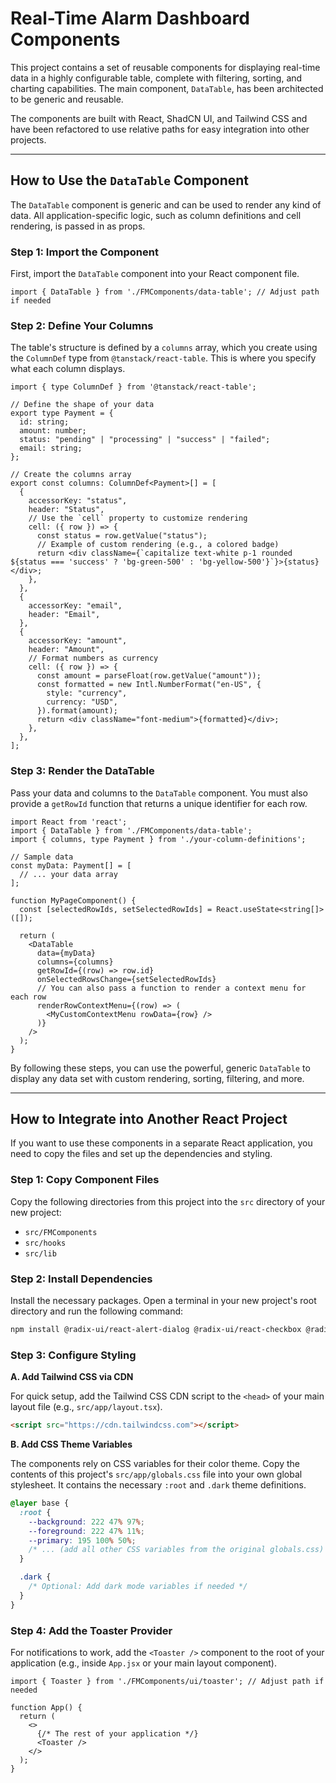 
# Real-Time Alarm Dashboard Components

This project contains a set of reusable components for displaying real-time data in a highly configurable table, complete with filtering, sorting, and charting capabilities. The main component, `DataTable`, has been architected to be generic and reusable.

The components are built with React, ShadCN UI, and Tailwind CSS and have been refactored to use relative paths for easy integration into other projects.

---

## How to Use the `DataTable` Component

The `DataTable` component is generic and can be used to render any kind of data. All application-specific logic, such as column definitions and cell rendering, is passed in as props.

### Step 1: Import the Component

First, import the `DataTable` component into your React component file.

```tsx
import { DataTable } from './FMComponents/data-table'; // Adjust path if needed
```

### Step 2: Define Your Columns

The table's structure is defined by a `columns` array, which you create using the `ColumnDef` type from `@tanstack/react-table`. This is where you specify what each column displays.

```tsx
import { type ColumnDef } from '@tanstack/react-table';

// Define the shape of your data
export type Payment = {
  id: string;
  amount: number;
  status: "pending" | "processing" | "success" | "failed";
  email: string;
};

// Create the columns array
export const columns: ColumnDef<Payment>[] = [
  {
    accessorKey: "status",
    header: "Status",
    // Use the `cell` property to customize rendering
    cell: ({ row }) => {
      const status = row.getValue("status");
      // Example of custom rendering (e.g., a colored badge)
      return <div className={`capitalize text-white p-1 rounded ${status === 'success' ? 'bg-green-500' : 'bg-yellow-500'}`}>{status}</div>;
    },
  },
  {
    accessorKey: "email",
    header: "Email",
  },
  {
    accessorKey: "amount",
    header: "Amount",
    // Format numbers as currency
    cell: ({ row }) => {
      const amount = parseFloat(row.getValue("amount"));
      const formatted = new Intl.NumberFormat("en-US", {
        style: "currency",
        currency: "USD",
      }).format(amount);
      return <div className="font-medium">{formatted}</div>;
    },
  },
];
```

### Step 3: Render the DataTable

Pass your data and columns to the `DataTable` component. You must also provide a `getRowId` function that returns a unique identifier for each row.

```tsx
import React from 'react';
import { DataTable } from './FMComponents/data-table';
import { columns, type Payment } from './your-column-definitions';

// Sample data
const myData: Payment[] = [
  // ... your data array
];

function MyPageComponent() {
  const [selectedRowIds, setSelectedRowIds] = React.useState<string[]>([]);

  return (
    <DataTable
      data={myData}
      columns={columns}
      getRowId={(row) => row.id}
      onSelectedRowsChange={setSelectedRowIds}
      // You can also pass a function to render a context menu for each row
      renderRowContextMenu={(row) => (
        <MyCustomContextMenu rowData={row} />
      )}
    />
  );
}
```

By following these steps, you can use the powerful, generic `DataTable` to display any data set with custom rendering, sorting, filtering, and more.

---

## How to Integrate into Another React Project

If you want to use these components in a separate React application, you need to copy the files and set up the dependencies and styling.

### Step 1: Copy Component Files

Copy the following directories from this project into the `src` directory of your new project:

-   `src/FMComponents`
-   `src/hooks`
-   `src/lib`

### Step 2: Install Dependencies

Install the necessary packages. Open a terminal in your new project's root directory and run the following command:

```bash
npm install @radix-ui/react-alert-dialog @radix-ui/react-checkbox @radix-ui/react-dropdown-menu @radix-ui/react-label @radix-ui/react-select @radix-ui/react-separator @radix-ui/react-slot @radix-ui/react-switch @radix-ui/react-toast @radix-ui/react-tooltip @tanstack/react-table @tanstack/react-virtual class-variance-authority clsx date-fns lucide-react recharts tailwind-merge tailwindcss-animate
```

### Step 3: Configure Styling

**A. Add Tailwind CSS via CDN**

For quick setup, add the Tailwind CSS CDN script to the `<head>` of your main layout file (e.g., `src/app/layout.tsx`).

```html
<script src="https://cdn.tailwindcss.com"></script>
```

**B. Add CSS Theme Variables**

The components rely on CSS variables for their color theme. Copy the contents of this project's `src/app/globals.css` file into your own global stylesheet. It contains the necessary `:root` and `.dark` theme definitions.

```css
@layer base {
  :root {
    --background: 222 47% 97%;
    --foreground: 222 47% 11%;
    --primary: 195 100% 50%;
    /* ... (add all other CSS variables from the original globals.css) */
  }

  .dark {
    /* Optional: Add dark mode variables if needed */
  }
}
```

### Step 4: Add the Toaster Provider

For notifications to work, add the `<Toaster />` component to the root of your application (e.g., inside `App.jsx` or your main layout component).

```tsx
import { Toaster } from './FMComponents/ui/toaster'; // Adjust path if needed

function App() {
  return (
    <>
      {/* The rest of your application */}
      <Toaster />
    </>
  );
}
```
